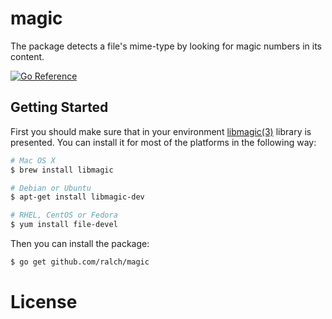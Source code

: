 # magic

The package detects a file's mime-type by looking for magic numbers in its content.

[![Go Reference](https://pkg.go.dev/badge/github.com/ralch/magic.svg)](https://pkg.go.dev/github.com/ralch/magic)

## Getting Started

First you should make sure that in your environment [libmagic(3)](https://linux.die.net/man/3/libmagic) library is presented. You
can install it for most of the platforms in the following way:

```bash
# Mac OS X
$ brew install libmagic
```

```bash
# Debian or Ubuntu
$ apt-get install libmagic-dev
```

```bash
# RHEL, CentOS or Fedora
$ yum install file-devel
```

Then you can install the package:

```bash
$ go get github.com/ralch/magic
```

# License
